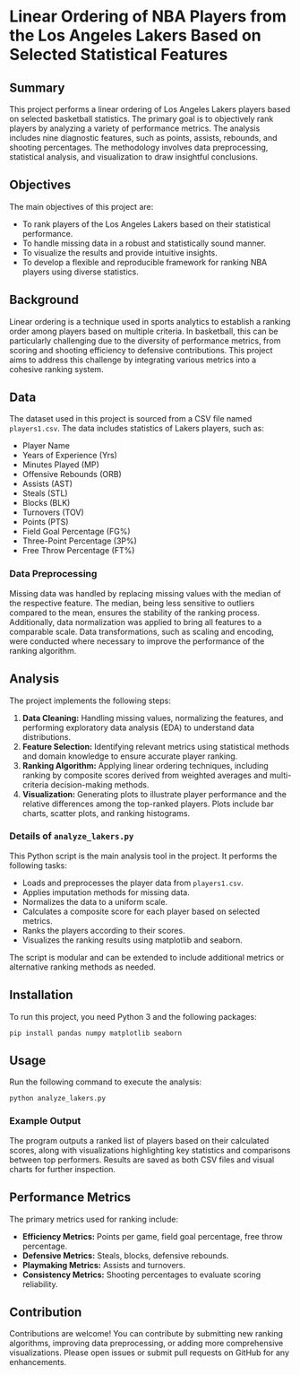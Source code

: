 # Linear Ordering of NBA Players from the Los Angeles Lakers Based on Selected Statistical Features

## Summary

This project performs a linear ordering of Los Angeles Lakers players based on selected basketball statistics. The primary goal is to objectively rank players by analyzing a variety of performance metrics. The analysis includes nine diagnostic features, such as points, assists, rebounds, and shooting percentages. The methodology involves data preprocessing, statistical analysis, and visualization to draw insightful conclusions.

## Objectives

The main objectives of this project are:

* To rank players of the Los Angeles Lakers based on their statistical performance.
* To handle missing data in a robust and statistically sound manner.
* To visualize the results and provide intuitive insights.
* To develop a flexible and reproducible framework for ranking NBA players using diverse statistics.

## Background

Linear ordering is a technique used in sports analytics to establish a ranking order among players based on multiple criteria. In basketball, this can be particularly challenging due to the diversity of performance metrics, from scoring and shooting efficiency to defensive contributions. This project aims to address this challenge by integrating various metrics into a cohesive ranking system.

## Data

The dataset used in this project is sourced from a CSV file named `players1.csv`. The data includes statistics of Lakers players, such as:

* Player Name
* Years of Experience (Yrs)
* Minutes Played (MP)
* Offensive Rebounds (ORB)
* Assists (AST)
* Steals (STL)
* Blocks (BLK)
* Turnovers (TOV)
* Points (PTS)
* Field Goal Percentage (FG%)
* Three-Point Percentage (3P%)
* Free Throw Percentage (FT%)

### Data Preprocessing

Missing data was handled by replacing missing values with the median of the respective feature. The median, being less sensitive to outliers compared to the mean, ensures the stability of the ranking process. Additionally, data normalization was applied to bring all features to a comparable scale. Data transformations, such as scaling and encoding, were conducted where necessary to improve the performance of the ranking algorithm.

## Analysis

The project implements the following steps:

1. **Data Cleaning:** Handling missing values, normalizing the features, and performing exploratory data analysis (EDA) to understand data distributions.
2. **Feature Selection:** Identifying relevant metrics using statistical methods and domain knowledge to ensure accurate player ranking.
3. **Ranking Algorithm:** Applying linear ordering techniques, including ranking by composite scores derived from weighted averages and multi-criteria decision-making methods.
4. **Visualization:** Generating plots to illustrate player performance and the relative differences among the top-ranked players. Plots include bar charts, scatter plots, and ranking histograms.

### Details of `analyze_lakers.py`

This Python script is the main analysis tool in the project. It performs the following tasks:

* Loads and preprocesses the player data from `players1.csv`.
* Applies imputation methods for missing data.
* Normalizes the data to a uniform scale.
* Calculates a composite score for each player based on selected metrics.
* Ranks the players according to their scores.
* Visualizes the ranking results using matplotlib and seaborn.

The script is modular and can be extended to include additional metrics or alternative ranking methods as needed.

## Installation

To run this project, you need Python 3 and the following packages:

```
pip install pandas numpy matplotlib seaborn
```

## Usage

Run the following command to execute the analysis:

```
python analyze_lakers.py
```

### Example Output

The program outputs a ranked list of players based on their calculated scores, along with visualizations highlighting key statistics and comparisons between top performers. Results are saved as both CSV files and visual charts for further inspection.

## Performance Metrics

The primary metrics used for ranking include:

* **Efficiency Metrics:** Points per game, field goal percentage, free throw percentage.
* **Defensive Metrics:** Steals, blocks, defensive rebounds.
* **Playmaking Metrics:** Assists and turnovers.
* **Consistency Metrics:** Shooting percentages to evaluate scoring reliability.

## Contribution

Contributions are welcome! You can contribute by submitting new ranking algorithms, improving data preprocessing, or adding more comprehensive visualizations. Please open issues or submit pull requests on GitHub for any enhancements.
